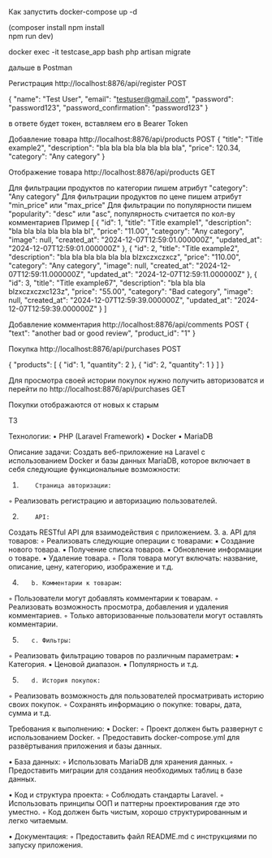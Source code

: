 
Как запустить
docker-compose up -d

(composer install
npm install  
npm run dev)

docker exec -it testcase_app bash
php artisan migrate

дальше в Postman

Регистрация
http://localhost:8876/api/register POST

{
"name": "Test User",
"email": "testuser@gmail.com",
"password": "password123",
"password_confirmation": "password123"
}

в ответе будет токен, вставляем его в Bearer Token

Добавление товара
http://localhost:8876/api/products POST
{
"title": "Title example2",
"description": "bla bla bla bla bla bla bla",
"price": 120.34,
"category": "Any category"
}


Отображение товара
http://localhost:8876/api/products GET

Для фильтрации продуктов по категории пишем атрибут "category": "Any category"
Для фильтрации продуктов по цене пишем атрибут "min_price" или "max_price"
Для фильтрации по популярности пишем "popularity": "desc" или "asc", популярность считается по кол-ву комментариев
Пример
[
{
"id": 1,
"title": "Title example1",
"description": "bla bla bla bla bla bla bl",
"price": "11.00",
"category": "Any category",
"image": null,
"created_at": "2024-12-07T12:59:01.000000Z",
"updated_at": "2024-12-07T12:59:01.000000Z"
},
{
"id": 2,
"title": "Title example2",
"description": "bla bla bla bla bla bla blzxczxczxcz",
"price": "110.00",
"category": "Any category",
"image": null,
"created_at": "2024-12-07T12:59:11.000000Z",
"updated_at": "2024-12-07T12:59:11.000000Z"
},
{
"id": 3,
"title": "Title example67",
"description": "bla bla bla blzxczxczxc123z",
"price": "55.00",
"category": "Bad category",
"image": null,
"created_at": "2024-12-07T12:59:39.000000Z",
"updated_at": "2024-12-07T12:59:39.000000Z"
}
]



Добавление комментария
http://localhost:8876/api/comments POST
{
"text": "another bad or good review",
"product_id": "1"
}

Покупка
http://localhost:8876/api/purchases POST

{
"products": [
{ "id": 1, "quantity": 2 },
{ "id": 2, "quantity": 1 }
]
}

Для просмотра своей истории покупок нужно получить авторизоватся и перейти по
http://localhost:8876/api/purchases GET

Покупки отображаются от новых к старым




ТЗ

Технологии:
•              PHP (Laravel Framework)
•              Docker
•              MariaDB

Описание задачи:
Создать веб-приложение на Laravel с использованием Docker и базы данных MariaDB, которое включает в себя следующие функциональные возможности:
1.         Страница авторизации:
◦        Реализовать регистрацию и авторизацию пользователей.

2.         API:
Создать RESTful API для взаимодействия с приложением.
3.
a. API для товаров:
◦        Реализовать следующие операции с товарами:
▪        Создание нового товара.
▪        Получение списка товаров.
▪        Обновление информации о товаре.
▪        Удаление товара.
◦        Поля товара могут включать: название, описание, цену, категорию, изображение и т.д.

4.        b. Комментарии к товарам:
◦        Пользователи могут добавлять комментарии к товарам.
◦        Реализовать возможность просмотра, добавления и удаления комментариев.
◦        Только авторизованные пользователи могут оставлять комментарии.

5.        c. Фильтры:
◦        Реализовать фильтрацию товаров по различным параметрам:
▪        Категория.
▪        Ценовой диапазон.
▪        Популярность и т.д.

5.        d. История покупок:
◦        Реализовать возможность для пользователей просматривать историю своих покупок.
◦        Сохранять информацию о покупке: товары, дата, сумма и т.д.





Требования к выполнению:
•             Docker:
◦        Проект должен быть развернут с использованием Docker.
◦        Предоставить docker-compose.yml для развёртывания приложения и базы данных.

•             База данных:
◦        Использовать MariaDB для хранения данных.
◦        Предоставить миграции для создания необходимых таблиц в базе данных.

•             Код и структура проекта:
◦        Соблюдать стандарты Laravel.
◦        Использовать принципы ООП и паттерны проектирования где это уместно.
◦        Код должен быть чистым, хорошо структурированным и легко читаемым.

•             Документация:
◦        Предоставить файл README.md с инструкциями по запуску приложения.

